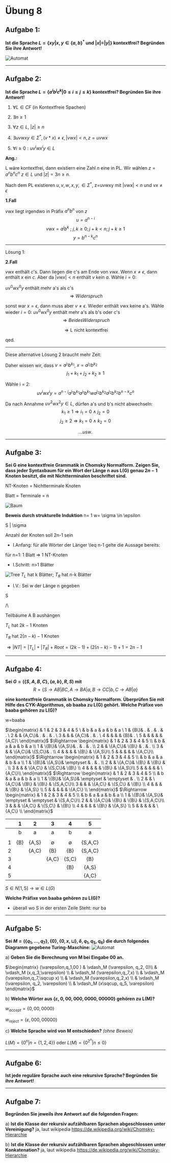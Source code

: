 # Übung 8
## Aufgabe 1:
**Ist die Sprache $L = \{xy | x,y \in \{a,b\}^* \text{ und }|x| = |y|\}$ kontextfrei? Begründen Sie ihre Antwort!**

![Automat](Automat1.jpg)

---
## Aufgabe 2:
**Ist die Sprache $L=\{a^ib^jc^k | 0 \leq i \leq j \leq k \}$  kontextfrei? Begründen Sie ihre Antwort!**

1) $\forall L \in CF$ (in Kontextfreie Spachen)

2) $\exists n \geq 1$

3) $\forall z \in L$, $|z| \geq n$

4) $\exists uvwxy \in \Sigma^*, (v*x) \neq \epsilon, |vwx|<n, z = uvwx$

5) $\forall i \geq 0: uv^iwx^iy \in L$

**Ang.:**

L wäre kontextfrei, dann existiern eine Zahl $n$ eine in PL. Wir wählen $z = a^n b^n c^n$ $z \in L$  und $|z|=3n \geq n.$

Nach dem PL existieren $u,v,w,x,y, \in \Sigma^*$, z=uvwxy mit $|vwx|<n$ und $vx \neq \epsilon$

**1.Fall**

$vwx$ liegt irgendwo in Präfix $a^nb^n$ von $z$ $$u=a^{n-i}$$
$$vwx=a^jb^k \text{ ; } j, k \geq 0; j+k <n; j+k \geq 1$$
$$y=b^{n-k}c^n$$

---

Lösung 1:

**2.Fall**

$vwx$ enthält $c$'s. Dann liegen die c's am Ende von $vwx$. Wenn $x \neq \epsilon$, dann enthält $x$ ein $c$. Aber da $|vwx|<n$ enthält $v$ kein $a$. Wähle $i=0:$

$uv^0wx^0y$ enthält mehr a's als c's
$$ \Rightarrow Widerspruch$$

sonst war $x=\epsilon$, dann muss aber $v \neq \epsilon$. Wieder enthält vwx keine a's. Wähle wieder $i=0$:
$uv^0wx^0y$ enthält mehr a's als b's oder c's
$$ \Rightarrow Beides Widerspruch$$

$$\Rightarrow \text{L nicht kontextfrei}$$

qed.

---
Diese alternative Lösung 2 braucht mehr Zeit:

Daher wissen wir, dass $v=a^{j_1}b^{k_1}$, $x=a^{j_2}b^{k_2}$
$$j_1+k_1+j_2+k_2 \geq 1$$

Wähle i = 2:
$$uv^iwx^iy = a^{n-j}a^{j_1}b^{k_1}a^{j_1}b^{k_1}wa^{j_2}b^{k_2}a^{j_2}b^{k_2}b^{n-k}c^n$$

Da nach Annahme $uv^2wx^2y \in L$, dürfen a's und b's nicht abwechseln:
$$k_1 \geq 1 \Rightarrow i_1 = 0 \land j_2 = 0$$
$$j_2 \geq 2 \Rightarrow k_1 = 0 \land k_2 = 0$$

$$... usw. $$

---
## Aufgabe 3:
**Sei G eine kontextfreie Grammatik in Chomsky Normalform. Zeigen Sie, dass jeder Syntaxbaum für ein Wort der Länge n aus L(G) genau $2n-1$ Knoten besitzt, die mit Nichtterminalen beschriftet sind.**

NT-Knoten = Nichtterminale Knoten

Blatt = Terminale = n


![Baum](tree.png)

**Beweis durch strukturelle Induktion**
n= 1 w= \sigma \in \epsilon

S
|
\sigma


Anzahl der Knoten soll 2n-1 sein
 * I.Anfang:
  für alle Wörter der Länger \leq n-1 gelte die Aussage bereits:

  für n=1: 1 Blatt $\Rightarrow$ 1 NT-Knoten

 * I.Schritt: n>1 Blätter

 ![Tree](tree2.png)
 $T_L$ hat k Blätter;
 $T_R$ hat n-k Blätter

 * I.V.:
 Sei w der Länge n gegeben

  S

 /\

 Teilbäume A B aushängen

 $T_L$ hat $2k-1$ Knoten

 $T_R$ hat $2(n-k)-1$ Knoten

 $\Rightarrow |NT|=|T_L|+|T_R|+Root =(2k-1) + (2(n-k)-1) +1 = 2n-1$

---
## Aufgabe 4:
**Sei $G=(\{S,A,B,C\},\{a,b\},R,S)$ mit**
$$R=\{S \rightarrow AB | BC, A \rightarrow BA | a, B \rightarrow CC | b, C \rightarrow AB | a\}$$

**eine kontextfreie Grammatik in Chomsky Normalform. Überprüfen Sie mit Hilfe des CYK-Algorithmus, ob baaba zu L(G) gehört. Welche Präfixe von baaba gehören zu L(G)?**

w=baaba

$\begin{matrix}
   &  1  &  2    &  3    &  4  &  5    \\
   &  b  &  a    &  a    &  b  &  a    \\
 1 & \{B\\}&  .    &  .    &  .  &  .    \\
 2 &     & \{A,C\\}&  .    &  .  &  .    \\
 3 &     &       & \{A,C\}&  .  &  .    \\
 4 &     &       &       & \{B\}&  .    \\
 5 &     &       &       &     & \{A,C\}\\
\end{matrix}$
$\Rightarrow \begin{matrix}
   &  1  &  2    &  3    &  4    &  5    \\
   &  b  &  a    &  a    &  b    &  a    \\
 1 & \{B\}& \{A,S\}&  .    &  .    &  .    \\
 2 &     & \{A,C\}& \{B\}  &  .    &  .    \\
 3 &     &       & \{A,C\}& \{S,C\}&  .    \\
 4 &     &       &       & \{B\}  & \{A,S\}\\
 5 &     &       &       &       & \{A,C\}\\
\end{matrix}$
$\Rightarrow \begin{matrix}
   &  1  &  2    &  3        &  4    &  5    \\
   &  b  &  a    &  a        &  b    &  a    \\
 1 & \{B\}& \{A,S\}& \emptyset &  .    &  .    \\
 2 &     & \{A,C\}& \{B\}      & \{B\}  &  .    \\
 3 &     &       & \{A,C\}    & \{S,C\}& \{B\}  \\
 4 &     &       &           & \{B\}  & \{A,S\}\\
 5 &     &       &           &       & \{A,C\}\\
\end{matrix}$
$\Rightarrow \begin{matrix}
   &  1  &  2    &  3        &  4        &  5      \\
   &  b  &  a    &  a        &  b        &  a      \\
 1 & \{B\}& \{A,S\}& \emptyset & \emptyset &  .      \\
 2 &     & \{A,C\}& \{B\}      & \{B\}      & \{S,A,C\}\\
 3 &     &       & \{A,C\}    & \{S,C\}    & \{B\}    \\
 4 &     &       &           & \{B\}      & \{A,S\}  \\
 5 &     &       &           &           & \{A,C\}  \\
\end{matrix}$
$\Rightarrow \begin{matrix}
   &  1  &  2    &  3        &  4        &  5      \\
   &  b  &  a    &  a        &  b        &  a      \\
 1 & \{B\}& \{A,S\}& \emptyset & \emptyset & \{S,A,C\}\\
 2 &     & \{A,C\}& \{B\}      & \{B\}      & \{S,A,C\}\\
 3 &     &       & \{A,C\}    & \{S,C\}    & \{B\}    \\
 4 &     &       &           & \{B\}      & \{A,S\}  \\
 5 &     &       &           &           & \{A,C\}  \\
\end{matrix}$


|   |  1  |  2    |  3        |  4        |  5     |
| :--- | :---: | :---: | :---: | :---: | :---: |
|   |  b  |  a    |  a        |  b        |  a     |
| |
| 1 | {B} | {A,S} | $\emptyset$ | $\emptyset$ | {S,A,C}|
| 2 |     | {A,C} | {B}       | {B}       | {S,A,C}|
| 3 |     |       | {A,C}     | {S,C}     | {B}    |
| 4 |     |       |           | {B}       | {A,S}  |
| 5 |     |       |           |           | {A,C}  |


$S\in N[1,5] \rightarrow w \in L(G)$


**Welche Präfixe von baaba gehören zu L(G)?**
* überall wo S in der ersten Zeile Steht: nur ba

---
## Aufgabe 5:
**Sei $M=(\{q_1,...,q_7\},\{0\},\{0,x,\sqcup \},\delta,q_1,q_5,q_6)$ die durch folgendes Diagramm gegebene Turing-Maschine:**
![Automat](Automat.png)

 a) **Geben Sie die Berechnung von M bei Eingabe 00 an.**

 $\begin{matrix}
 (\varepsilon,q_1,00 ) & \vdash_M (\varepsilon, q_2, 0)\\
  & \vdash_M (x,q_3,\varepsilon) \\
  & \vdash_M (\varepsilon,q_7,x) \\
  & \vdash_M (\varepsilon,q_7,\sqcup x) \\
  & \vdash_M (\varepsilon,q_2,x) \\
  & \vdash_M (\varepsilon, q_2, \varepsilon) \\
  & \vdash_M (x\sqcup, q_5, \varepsilon)
 \end{matrix}$

 b) **Welche Wörter aus $\{\varepsilon, 0, 00, 000, 0000, 00000\}$ gehören zu L(M)?**

  $w_{accept}=\{0,00,0000\}$

  $w_{reject}=\{\varepsilon, 000,00000\}$

 c) **Welche Sprache wird von M entschieden?** *(ohne Beweis)*

 $L(M)=\{0^n| n=\{1,2,4\}\}$ oder $L(M)=\{0^{2^n}|n\leq0\}$

---
## Aufgabe 6:
**Ist jede reguläre Sprache auch eine rekursive Sprache? Begründen Sie ihre Antwort!**

---
## Aufgabe 7:
**Begründen Sie jeweils ihre Antwort auf die folgenden Fragen:**

 a) **Ist die Klasse der rekursiv aufzählbaren Sprachen abgeschlossen unter Vereinigung?**
      ja, laut wikipedia https://de.wikipedia.org/wiki/Chomsky-Hierarchie

 b) **Ist die Klasse der rekursiv aufzählbaren Sprachen abgeschlossen unter Konkatenation?**
      ja, laut wikipedia https://de.wikipedia.org/wiki/Chomsky-Hierarchie
